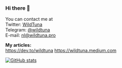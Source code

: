 ### Hi there 👋

You can contact me at     
Twitter: [WildTuna](https://twitter.com/iamwildtuna)     
Telegram: [@wildtuna](https://t.me/wildtuna)    
E-mail: nl@wildtuna.pro      

**My articles:**    
https://dev.to/wildtuna
https://wildtuna.medium.com

[![GitHub stats](https://github-readme-stats.vercel.app/api?username=iamwildtuna&show_icons=true&theme=buefy)](https://github.com/anuraghazra/github-readme-stats)
